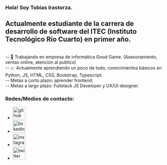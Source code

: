 ### Hola! Soy Tobias Irastorza. 

## Actualmente estudiante de la carrera de desarrollo de software del ITEC (Instituto Tecnológico Río Cuarto) en primer año.
<br>
-- 💼 Trabajando en empresa de informática Good Game. (Asesoramiento, ventas online, atención al publico)
<br>
-- 📈 Actualmente aprendiendo un poco de todo, conocimientos básicos en Python, JS, HTML, CSS, Bootstrap, Typescript. 
<br>
-- Metas a corto plazo: aprender frontend.
<br>
-- Metas a largo plazo: Fullstack JS Developer y UX/UI designer.


### Redes/Medios de contacto:

 - [<img src='https://cdn.jsdelivr.net/npm/simple-icons@3.0.1/icons/github.svg' alt='github' height='40'>](https://github.com/irastorzatobias)  
 - [<img src='https://cdn.jsdelivr.net/npm/simple-icons@3.0.1/icons/linkedin.svg' alt='linkedin' height='40'>](https://www.linkedin.com/in/tobias-irastorza-504bbb18b/) 
 - [<img src='https://cdn.jsdelivr.net/npm/simple-icons@3.0.1/icons/instagram.svg' alt='instagram' height='40'>](https://instagram.com/t.irastorza) 
 - [<img src='https://cdn.jsdelivr.net/npm/simple-icons@3.0.1/icons/twitter.svg' alt='twitter' height='40'>](https://twitter.com/tobiasirastorza) 

